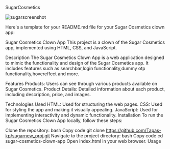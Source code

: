 SugarCosmetics 

![sugarscreenshot](https://github.com/user-attachments/assets/9f2b03cd-b593-4ec2-973c-bf57dc8bcd33)




Here's a template for your README.md file for your Sugar Cosmetics clown app:

Sugar Cosmetics Clown App
This project is a clown of the Sugar Cosmetics app, implemented using HTML, CSS, and JavaScript.

Description
The Sugar Cosmetics Clown App is a web application designed to mimic the functionality and design of the Sugar Cosmetics  app. It includes features such as searchbar,login functionality,dummy otp functionality,hovereffect and more.

Features
Products: Users can see through various products available on Sugar Cosmetics.
Product Details: Detailed information about each product, including description, price, and images.



Technologies Used
HTML: Used for structuring the web pages.
CSS: Used for styling the app and making it visually appealing.
JavaScript: Used for implementing interactivity and dynamic functionality.
Installation
To run the Sugar Cosmetics Clown App locally, follow these steps:

Clone the repository:
bash
Copy code
git clone https://github.com/Tapas-kp/sugarnew_proj.git
Navigate to the project directory:
bash
Copy code
cd sugar-cosmetics-clown-app
Open index.html in your web browser.
Usage

